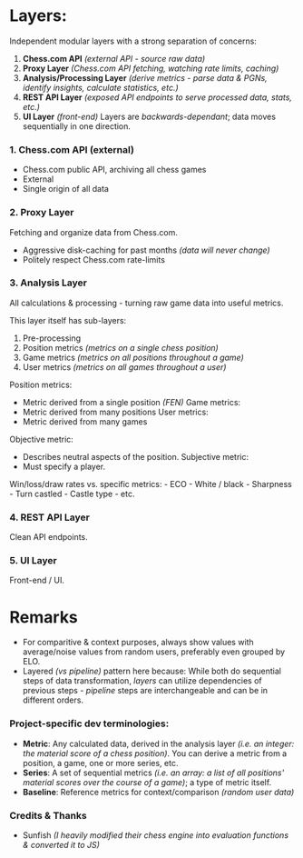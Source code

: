 # Layers:

Independent modular layers with a strong separation of concerns:
1. **Chess.com API** *(external API - source raw data)*
2. **Proxy Layer** *(Chess.com API fetching, watching rate limits, caching)*
3. **Analysis/Processing Layer** *(derive metrics - parse data & PGNs, identify insights, calculate statistics, etc.)*
4. **REST API Layer** *(exposed API endpoints to serve processed data, stats, etc.)*
5. **UI Layer** *(front-end)*
Layers are *backwards-dependant*; data moves sequentially in one direction. 

### 1. Chess.com API (external)
 - Chess.com public API, archiving all chess games
 - External
 - Single origin of all data

### 2. Proxy Layer
Fetching and organize data from Chess.com.
 - Aggressive disk-caching for past months *(data will never change)*
 - Politely respect Chess.com rate-limits

### 3. Analysis Layer
All calculations & processing - turning raw game data into useful metrics.

This layer itself has sub-layers:
 1. Pre-processing
 2. Position metrics *(metrics on a single chess position)*
 3. Game metrics *(metrics on all positions throughout a game)*
 4. User metrics *(metrics on all games throughout a user)*


Position metrics:
 - Metric derived from a single position *(FEN)*
Game metrics:
 - Metric derived from many positions
User metrics:
 - Metric derived from many games

Objective metric:
- Describes neutral aspects of the position.
Subjective metric:
- Must specify a player. 




Win/loss/draw rates vs. specific metrics:
    - ECO
    - White / black
    - Sharpness
    - Turn castled
    - Castle type
    - etc.

### 4. REST API Layer
Clean API endpoints. 

### 5. UI Layer
Front-end / UI.



# Remarks
- For comparitive & context purposes, always show values with average/noise values from random users, preferably even grouped by ELO.
- Layered *(vs pipeline)* pattern here because: While both do sequential steps of data transformation, *layers* can utilize dependencies of previous steps - *pipeline* steps are interchangeable and can be in different orders.

### Project-specific dev terminologies:
- **Metric**: Any calculated data, derived in the analysis layer *(i.e. an integer: the material score of a chess position)*. You can derive a metric from a position, a game, one or more series, etc.
- **Series**: A set of sequential metrics *(i.e. an array: a list of all positions' material scores over the course of a game)*; a type of metric itself.
- **Baseline**: Reference metrics for context/comparison *(random user data)*


### Credits & Thanks
- Sunfish _(I heavily modified their chess engine into evaluation functions & converted it to JS)_


